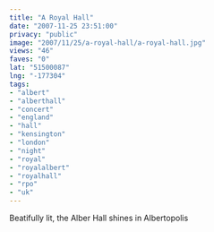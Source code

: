 ```yaml
---
title: "A Royal Hall"
date: "2007-11-25 23:51:00"
privacy: "public"
image: "2007/11/25/a-royal-hall/a-royal-hall.jpg"
views: "46"
faves: "0"
lat: "51500087"
lng: "-177304"
tags:
- "albert"
- "alberthall"
- "concert"
- "england"
- "hall"
- "kensington"
- "london"
- "night"
- "royal"
- "royalalbert"
- "royalhall"
- "rpo"
- "uk"
---
```

Beatifully lit, the Alber Hall shines in Albertopolis
